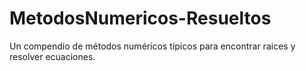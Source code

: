 # MetodosNumericos-Resueltos
Un compendio de métodos numéricos típicos para encontrar raices y resolver ecuaciones.
